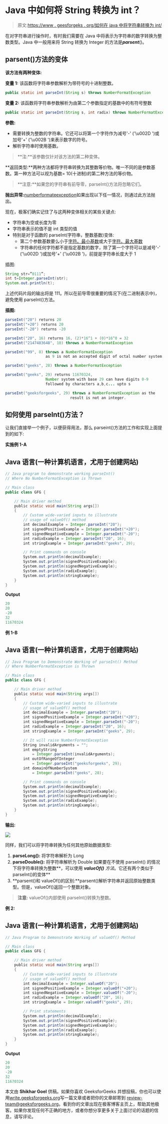# Java 中如何将 String 转换为 int？

> 原文:[https://www . geesforgeks . org/如何在 java 中将字符串转换为 int/](https://www.geeksforgeeks.org/how-to-convert-string-to-int-in-java/)

在对字符串进行操作时，有时我们需要在 Java 中将表示为字符串的数字转换为整数类型。Java 中一般用来将 String 转换为 Integer 的方法是***parsent***()。

## **parsent()方法的变体**

**该方法有两种变体:**

**变量 1:** 该函数将字符串参数解析为带符号的十进制整数。

```java
public static int parseInt(String s) throws NumberFormatException 
```

**变量 2:** 该函数将字符串参数解析为由第二个参数指定的基数中的有符号整数

```java
public static int parseInt(String s, int radix) throws NumberFormatException
```

**参数:**

*   需要转换为整数的字符串。它还可以将第一个字符作为减号'-' ('\u002D ')或加号'+' ('\u002B ')来表示数字的符号。
*   解析字符串时使用基数。

> **注:**该参数仅针对该方法的第二种变体。

**返回类型:**两种方法都将字符串转换为其整数等价物。唯一不同的是参数基数。第一种方法可以视为基数= 10(十进制)的第二种方法的等价物。

> **注意:**如果您的字符串有前导零，parseInt()方法将忽略它们。

**抛出异常:**[numberformateexception](https://www.geeksforgeeks.org/numberformatexception-in-java-with-examples/)如果出现以下任一情况，则通过此方法抛出。

现在，极客们确实记住了与这两种变体相关的某些关键点:

*   字符串为空或长度为零
*   字符串表示的值不是 int 类型的值
*   特别是对于函数的 parseInt(字符串，整数基数)变体:
    *   第二个参数基数要么小于[字符。最小基数](https://docs.oracle.com/javase/7/docs/api/java/lang/Character.html#MIN_RADIX)或大于[字符。最大基数](https://docs.oracle.com/javase/7/docs/api/java/lang/Character.html#MAX_RADIX)
    *   字符串的任何字符都不是指定基数的数字，除了第一个字符可以是减号'-' ('\u002D ')或加号'+' ('\u002B ')，前提是字符串长度大于 1

插图:

```java
String str=”0111”;
int t=Integer.parseInt(str);
System.out.println(t); 
```

上述代码片段的输出将是 111。所以在前导零很重要的情况下(在二进制表示中)，避免使用 parseInt()方法。

**插图:**

```java
parseInt("20") returns 20
parseInt("+20") returns 20
parseInt("-20") returns -20
```

```java
parseInt("20", 16) returns 16, (2)*16^1 + (0)*16^0 = 32
parseInt("2147483648", 10) throws a NumberFormatException
```

```java
parseInt("99", 8) throws a NumberFormatException 
                  as 9 is not an accepted digit of octal number system
```

```java
parseInt("geeks", 28) throws a NumberFormatException
```

```java
parseInt("geeks", 29) returns 11670324, 
                  Number system with base 29 can have digits 0-9 
                  followed by characters a,b,c... upto s
```

```java
parseInt("geeksforgeeks", 29) throws a NumberFormatException as the 
                             result is not an integer.
```

## **如何使用 parseInt()方法？**

让我们直接举一个例子，以便获得用法，那么 parseint()方法的工作和实现上面提到的如下:

**实施例 1-A**

## Java 语言(一种计算机语言，尤用于创建网站)

```java
// Java program to demonstrate working parseInt()
// Where No NumberFormatException is Thrown

// Main class
public class GFG {

    // Main driver method
    public static void main(String args[])
    {
        // Custom wide-varied inputs to illustrate
        // usage of valueOf() method
        int decimalExample = Integer.parseInt("20");
        int signedPositiveExample = Integer.parseInt("+20");
        int signedNegativeExample = Integer.parseInt("-20");
        int radixExample = Integer.parseInt("20", 16);
        int stringExample = Integer.parseInt("geeks", 29);

        // Print commands on console
        System.out.println(decimalExample);
        System.out.println(signedPositiveExample);
        System.out.println(signedNegativeExample);
        System.out.println(radixExample);
        System.out.println(stringExample);
    }
}
```

**Output**

```java
20
20
-20
32
11670324
```

**例 1-B**

## Java 语言(一种计算机语言，尤用于创建网站)

```java
// Java Program to Demonstrate Working of parseInt() Method 
// Where NumberFormatException is Thrown

// Main class
public class GFG {

    // Main driver method
    public static void main(String args[])
    {
        // Custom wide-varied inputs to illustrate
        // usage of valueOf() method 
        int decimalExample = Integer.parseInt("20");
        int signedPositiveExample = Integer.parseInt("+20");
        int signedNegativeExample = Integer.parseInt("-20");
        int radixExample = Integer.parseInt("20", 16);
        int stringExample = Integer.parseInt("geeks", 29);

        // It will raise NumberFormatException
        String invalidArguments = "";
        int emptyString
            = Integer.parseInt(invalidArguments);
        int outOfRangeOfInteger
            = Integer.parseInt("geeksforgeeks", 29);
        int domainOfNumberSystem
            = Integer.parseInt("geeks", 28);

        // Print commands on console
        System.out.println(decimalExample);
        System.out.println(signedPositiveExample);
        System.out.println(signedNegativeExample);
        System.out.println(radixExample);
        System.out.println(stringExample);
    }
}
```

**输出:**

![](img/d7c85733cabf47f491bc9dc04f46f179.png)

同样，我们可以将字符串转换为任何其他原始数据类型:

1.  **parseLong():** 将字符串解析为 Long
2.  **parseDouble():** 将字符串解析为 Double
    如果要在不使用 parseInt() 的情况下将字符串转换为整数**，可以使用 ***valueOf()** 方法*。它还有两个类似于 parseInt()的变体**
3.  **parsent()和 valueOf()的区别:**parsent()解析字符串并返回原始整数类型。但是，valueOf()返回一个整数对象。

> **注意:** valueOf()内部使用 parseInt()转换为整数。

**例 2:**

## Java 语言(一种计算机语言，尤用于创建网站)

```java
// Java Program to Demonstrate Working of valueOf() Method

// Main class 
public class GFG {

    // Main driver method  
    public static void main(String args[])
    {
        // Custom wide-varied inputs to illustrate
        // usage of valueOf() method 
        int decimalExample = Integer.valueOf("20");
        int signedPositiveExample = Integer.valueOf("+20");
        int signedNegativeExample = Integer.valueOf("-20");
        int radixExample = Integer.valueOf("20", 16);
        int stringExample = Integer.valueOf("geeks", 29);

        // Print statements 
        System.out.println(decimalExample);
        System.out.println(signedPositiveExample);
        System.out.println(signedNegativeExample);
        System.out.println(radixExample);
        System.out.println(stringExample);
    }
}
```

**Output**

```java
20
20
-20
32
11670324
```

本文由 **Shikhar Goel** 供稿。如果你喜欢 GeeksforGeeks 并想投稿，你也可以使用[write.geeksforgeeks.org](https://write.geeksforgeeks.org)写一篇文章或者把你的文章邮寄到 review-team@geeksforgeeks.org。看到你的文章出现在极客博客主页上，帮助其他极客。如果你发现任何不正确的地方，或者你想分享更多关于上面讨论的话题的信息，请写评论。